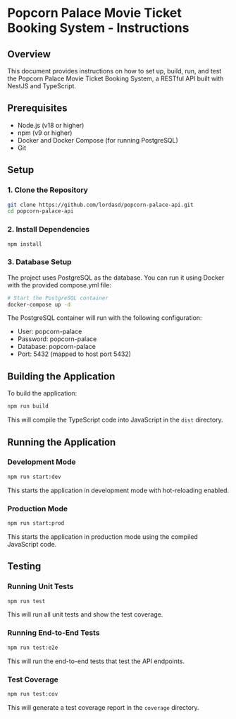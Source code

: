 # Popcorn Palace Movie Ticket Booking System - Instructions

## Overview
This document provides instructions on how to set up, build, run, and test the Popcorn Palace Movie Ticket Booking System, a RESTful API built with NestJS and TypeScript.

## Prerequisites
- Node.js (v18 or higher)
- npm (v9 or higher)
- Docker and Docker Compose (for running PostgreSQL)
- Git

## Setup

### 1. Clone the Repository
```bash
git clone https://github.com/lordasd/popcorn-palace-api.git
cd popcorn-palace-api
```

### 2. Install Dependencies
```bash
npm install
```

### 3. Database Setup
The project uses PostgreSQL as the database. You can run it using Docker with the provided compose.yml file:

```bash
# Start the PostgreSQL container
docker-compose up -d
```

The PostgreSQL container will run with the following configuration:
- User: popcorn-palace
- Password: popcorn-palace
- Database: popcorn-palace
- Port: 5432 (mapped to host port 5432)


## Building the Application

To build the application:

```bash
npm run build
```

This will compile the TypeScript code into JavaScript in the `dist` directory.

## Running the Application

### Development Mode
```bash
npm run start:dev
```

This starts the application in development mode with hot-reloading enabled.

### Production Mode
```bash
npm run start:prod
```

This starts the application in production mode using the compiled JavaScript code.

## Testing

### Running Unit Tests
```bash
npm run test
```

This will run all unit tests and show the test coverage.

### Running End-to-End Tests
```bash
npm run test:e2e
```

This will run the end-to-end tests that test the API endpoints.

### Test Coverage
```bash
npm run test:cov
```

This will generate a test coverage report in the `coverage` directory.
